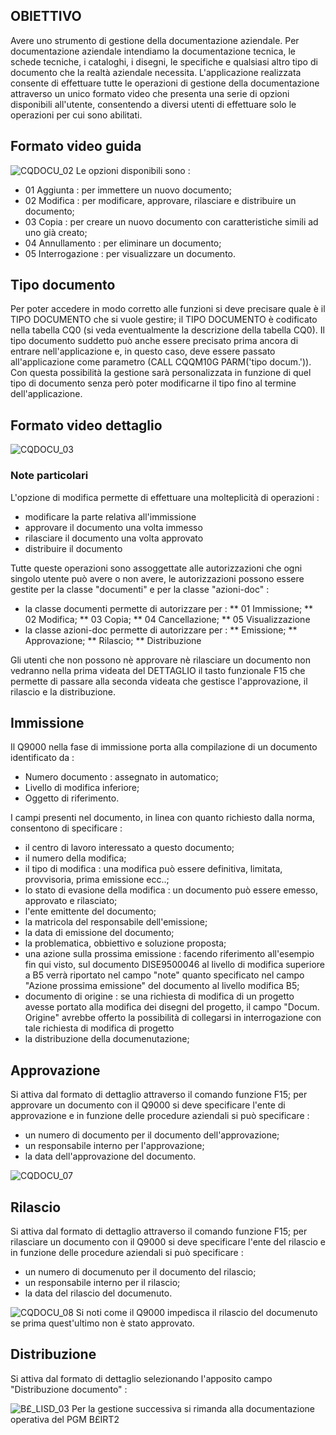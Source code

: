 ## OBIETTIVO
Avere uno strumento di gestione della documentazione aziendale. Per documentazione aziendale intendiamo la documentazione tecnica, le schede tecniche, i cataloghi, i disegni, le
specifiche e qualsiasi altro tipo di documento che la realtà aziendale necessita. L'applicazione realizzata consente di effettuare tutte le operazioni di gestione della documentazione attraverso un
unico formato video che presenta una serie di opzioni disponibili all'utente, consentendo a diversi utenti di effettuare solo le operazioni per cui sono abilitati.

## Formato video guida
![CQDOCU_02](http://localhost:3000/immagini/MBDOC_OGG-P_CQQM10/CQDOCU_02.png)
Le opzioni disponibili sono : 
 * 01 Aggiunta :  per immettere un nuovo documento;
 * 02 Modifica :  per modificare, approvare, rilasciare e distribuire un documento;
 * 03 Copia :  per creare un nuovo documento con caratteristiche simili ad uno già creato;
 * 04 Annullamento :  per eliminare un documento;
 * 05 Interrogazione :  per visualizzare un documento.

## Tipo documento
Per poter accedere in modo corretto alle funzioni si deve precisare quale è il TIPO DOCUMENTO che si vuole gestire; il TIPO DOCUMENTO è codificato nella tabella CQ0 (si veda eventualmente la descrizione della tabella CQ0).
Il tipo documento suddetto può anche essere precisato prima ancora di entrare nell'applicazione e, in questo caso, deve essere passato all'applicazione come parametro (CALL CQQM10G
PARM('tipo docum.')). Con questa possibilità la gestione sarà personalizzata in funzione di quel tipo di documento senza però poter modificarne il tipo fino al termine dell'applicazione.


## Formato video dettaglio
![CQDOCU_03](http://localhost:3000/immagini/MBDOC_OGG-P_CQQM10/CQDOCU_03.png)
### Note particolari
L'opzione di modifica permette di effettuare una molteplicità di operazioni : 
 * modificare la parte relativa all'immissione
 * approvare il documento una volta immesso
 * rilasciare il documento una volta approvato
 * distribuire il documento

Tutte queste operazioni sono assoggettate alle autorizzazioni che ogni singolo utente può avere o non avere, le autorizzazioni possono essere gestite per la classe "documenti" e per la classe "azioni-doc" : 
 * la classe documenti permette di autorizzare per : 
 ** 01 Immissione;
 ** 02 Modifica;
 ** 03 Copia;
 ** 04 Cancellazione;
 ** 05 Visualizzazione
 * la classe azioni-doc permette di autorizzare per : 
 ** Emissione;
 ** Approvazione;
 ** Rilascio;
 ** Distribuzione

Gli utenti che non possono nè approvare nè rilasciare un documento non vedranno nella prima videata del DETTAGLIO il tasto funzionale F15 che permette di passare alla seconda videata che gestisce l'approvazione, il rilascio e la distribuzione.

## Immissione
Il Q9000 nella fase di immissione porta alla compilazione di un documento  identificato da : 
 * Numero documento :  assegnato in automatico;
 * Livello di modifica inferiore;
 * Oggetto di riferimento.

I campi presenti nel documento, in linea con quanto richiesto dalla norma, consentono di specificare : 
 * il centro di lavoro interessato a questo documento;
 * il numero della modifica;
 * il tipo di modifica :  una modifica può essere definitiva, limitata, provvisoria, prima emissione ecc..;
 * lo stato di evasione della modifica :  un documento può essere emesso, approvato e rilasciato;
 * l'ente emittente del documento;
 * la matricola del responsabile dell'emissione;
 * la data di emissione del documento;
 * la problematica, obbiettivo e soluzione proposta;
 * una azione sulla prossima emissione :  facendo riferimento all'esempio fin qui visto, sul documento DISE9500046 al livello di modifica superiore a B5 verrà riportato nel campo "note" quanto specificato nel campo "Azione prossima emissione" del documento al livello modifica B5;
 * documento di origine :  se una richiesta di modifica di un progetto avesse portato alla modifica dei disegni del progetto, il campo "Docum. Origine" avrebbe offerto la possibilità di collegarsi in interrogazione con tale richiesta di modifica di progetto
 * la distribuzione della documenutazione;

## Approvazione
Si attiva dal formato di dettaglio attraverso il comando funzione F15; per approvare un documento con il Q9000 si deve specificare l'ente di approvazione e in funzione delle procedure aziendali si può specificare : 
 * un numero di documento per il documento dell'approvazione;
 * un responsabile interno per l'approvazione;
 * la data dell'approvazione del documento.

![CQDOCU_07](http://localhost:3000/immagini/MBDOC_OGG-P_CQQM10/CQDOCU_07.png)
## Rilascio
Si attiva dal formato di dettaglio attraverso il comando funzione F15; per rilasciare un documento con il Q9000 si deve specificare l'ente del rilascio e in funzione delle procedure aziendali si può specificare : 
 * un numero di documenuto per il documento del rilascio;
 * un responsabile interno per il rilascio;
 * la data del rilascio del documenuto.

![CQDOCU_08](http://localhost:3000/immagini/MBDOC_OGG-P_CQQM10/CQDOCU_08.png)
Si noti come il Q9000 impedisca il rilascio del documenuto se prima quest'ultimo non è stato approvato.

## Distribuzione
Si attiva dal formato di dettaglio selezionando l'apposito campo "Distribuzione documento" : 

![B£_LISD_03](http://localhost:3000/immagini/MBDOC_OGG-P_CQQM10/BX_LISD_03.png)
Per la gestione successiva si rimanda alla documentazione operativa del PGM B£IRT2
